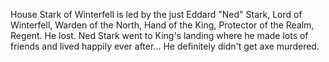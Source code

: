 House Stark of Winterfell is led by the just Eddard "Ned" Stark, Lord of
Winterfell, Warden of the North, Hand of the King, Protector of the Realm,
Regent.  He lost.
Ned Stark went to King's landing where he made lots of friends and lived
happily ever after...  He definitely didn't get axe murdered.
